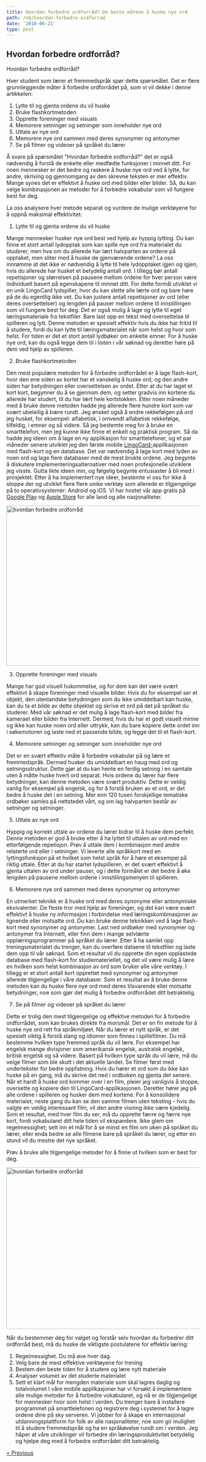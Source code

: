 ```yaml
---
title: Hvordan forbedre ordforråd? De beste måtene å huske nye ord
path: /nb/hvordan-forbedre-ordforrad
date: '2018-06-21'
type: post
---
```

## Hvordan forbedre ordforråd?
Hvordan forbedre ordforråd?

Hver student som lærer et fremmedspråk spør dette spørsmålet. Det er flere grunnleggende måter å forbedre ordforrådet på, som vi vil dekke i denne artikkelen:
1. Lytte til og gjenta ordene du vil huske
2. Bruke flashkortmetoden
3. Opprette foreninger med visuals
4. Memorere setninger og setninger som inneholder nye ord
5. Uttale av nye ord
6. Memorere nye ord sammen med deres synonymer og antonymer
7. Se på filmer og videoer på språket du lærer

Å svare på spørsmålet "Hvordan forbedre ordforråd?" det er også nødvendig å forstå de enkelte eller medfødte funksjoner i minnet ditt. For noen mennesker er det bedre og raskere å huske nye ord ved å lytte, for andre, skriving og gjennomgang av den skrevne teksten er mer effektiv. Mange synes det er effektivt å huske ord med bilder eller bilder. Så, du kan velge kombinasjonen av metoder for å forbedre vokabular som vil fungere best for deg.

La oss analysere hver metode separat og vurdere de mulige verktøyene for å oppnå maksimal effektivitet:

1. Lytte til og gjenta ordene du vil huske

Mange mennesker husker nye ord best ved hjelp av hyppig lytting.
Du kan finne et stort antall lydopptak som kan spille nye ord fra materialet du studerer, men hva om du allerede har lært halvparten av ordene på opptaket, men sliter med å huske de gjenværende ordene? La oss innrømme at det ikke er nødvendig å lytte til hele lydopptaket igjen og igjen, hvis du allerede har husket et betydelig antall ord. I tillegg bør antall repetisjoner og størrelsen på pausene mellom ordene for hver person være individuelt basert på egenskapene til minnet ditt.
For dette formål utviklet vi en unik LingoCard lydspiller, hvor du kan slette alle lærte ord og bare høre på de du egentlig ikke vet. Du kan justere antall repetisjoner av ord (eller deres oversettelser) og lengden på pauser mellom ordene til innstillingen som vil fungere best for deg.
Det er også mulig å lage og lytte til eget læringsmateriale fra tekstfiler. Bare last opp en tekst med oversettelse til spilleren og lytt.
Denne metoden er spesielt effektiv hvis du ikke har fritid til å studere, fordi du kan lytte til læringsmaterialet når som helst og hvor som helst.
For tiden er det et stort antall lydbøker om enkelte emner. For å huske nye ord, kan du også legge dem til i listen i vår søknad og deretter høre på dem ved hjelp av spilleren.

2. Bruke flashkortmetoden

Den mest populære metoden for å forbedre ordforrådet er å lage flash-kort, hvor den ene siden av kortet har et vanskelig å huske ord, og den andre siden har betydningen eller oversettelsen av ordet.
Etter at du har laget et kort kort, begynner du å se gjennom dem, og setter gradvis inn kortene du allerede har studert, til du har lært hele kortstokken.
Etter noen måneder med å bruke denne metoden hadde jeg allerede flere hundre kort som var svært ubeleilig å bære rundt.
Jeg ønsket også å endre rekkefølgen på ord jeg husket, for eksempel: alfabetisk, i omvendt alfabetisk rekkefølge, tilfeldig, i emner og så videre.
Så jeg bestemte meg for å bruke en smarttelefon, men jeg kunne ikke finne et enkelt og praktisk program. Så da hadde jeg ideen om å lage en ny applikasjon for smarttelefoner, og et par måneder senere utviklet jeg den første mobile <a href="https://lingocard.com" target="_blank" rel="noopener">LingoCard-</a>applikasjonen med flash-kort og en database. Det var nødvendig å lage kort med lyden av noen ord og lage flere databaser med de mest brukte ordene. Jeg begynte å diskutere implementeringsalternativer med noen profesjonelle utviklere jeg visste. Gutta likte ideen min, og følgelig begynte entusiaster å bli med i prosjektet. Etter å ha implementert nye ideer, bestemte vi oss for ikke å stoppe der og utviklet flere flere unike verktøy som allerede er tilgjengelige på to operativsystemer: Android og iOS. Vi har hostet vår app gratis på <a href="https://play.google.com/store/apps/details?id=com.lingocard.lingocard" target="_blank" rel="noopener">Google Play</a> og <a href="https://itunes.apple.com/us/app/lingocard/id1217076835?mt=8" target="_blank" rel="noopener">Apple Store</a> for alle land og alle nasjonaliteter.

<img class="aligncenter wp-image-7043" src="../images/2018/05/flash-card-Just-develop.png" alt="hvordan forbedre ordforråd" width="625" height="417" />

3. Opprette foreninger med visuals

Mange har god visuell hukommelse, og for dem kan det være svært effektivt å skape foreninger med visuelle bilder. Hvis du for eksempel ser et objekt, den utenlandske betydningen som du ikke umiddelbart kan huske, kan du ta et bilde av dette objektet og skrive et ord på det på språket du studerer.
Med vår søknad er det mulig å lage flash-kort med bilder fra kameraet eller bilder fra Internett.
Dermed, hvis du har et godt visuelt minne og ikke kan huske noen ord eller uttrykk, kan du bare kopiere dette ordet inn i søkemotoren og laste ned et passende bilde, og legge det til et flash-kort.

4. Memorere setninger og setninger som inneholder nye ord

Det er en svært effektiv måte å forbedre vokabular på og lære et fremmedspråk. Dermed husker du umiddelbart en haug med ord og setningsstruktur. Dette gjør at du kan hente en ferdig setning i en samtale uten å måtte huske hvert ord separat.
Hvis ordene du lærer har flere betydninger, kan denne metoden være svært produktiv. Dette er veldig vanlig for eksempel på engelsk, og for å forstå bruken av et ord, er det bedre å huske det i en setning.
Mer enn 120 tusen forskjellige tematiske ordbøker samles på nettstedet vårt, og om lag halvparten består av setninger og setninger.

5. Uttale av nye ord

Hyppig og korrekt uttale av ordene du lærer bidrar til å huske dem perfekt.
Denne metoden er god å bruke etter å ha lyttet til uttalen av ord med en etterfølgende repetisjon.
Prøv å uttale dem i kombinasjon med andre relaterte ord eller i setninger.
Vi leverte alle språkkort med en lyttingsfunksjon på et hvilket som helst språk for å høre et eksempel på riktig uttale.
Etter at du har startet lydspilleren, er det svært effektivt å gjenta uttalen av ord under pauser, og i dette formålet er det bedre å øke lengden på pausene mellom ordene i innstillingsmenyen til spilleren.

6. Memorere nye ord sammen med deres synonymer og antonymer

En utmerket teknikk er å huske ord med deres synonyme eller antonymiske ekvivalenter.
De fleste tror med hjelp av foreninger, og det kan være svært effektivt å huske ny informasjon i forbindelse med læringskombinasjoner av lignende eller motsatte ord.
Du kan bruke denne teknikken ved å lage flash-kort med synonymer og antonymer.
Last ned ordbøker med synonymer og antonymer fra Internett, eller finn dem i mange selvlærte opplæringsprogrammer på språket du lærer. Etter å ha samlet opp treningsmaterialet du trenger, kan du overføre dataene til tekstfiler og laste dem opp til vår søknad. Som et resultat vil du opprette din egen opplastede database med flash-kort for studiemateriellet, og det vil være mulig å lære en hvilken som helst kombinasjon av ord som bruker alle våre verktøy.
I tillegg er et stort antall kort opprettet med synonymer og antonymer allerede tilgjengelige i våre databaser.
Som et resultat av å bruke denne metoden kan du huske flere nye ord med deres tilsvarende eller motsatte betydninger, noe som gjør det mulig å forbedre ordforrådet ditt betraktelig.

7. Se på filmer og videoer på språket du lærer

Dette er trolig den mest tilgjengelige og effektive metoden for å forbedre ordforrådet, som kan brukes direkte fra morsmål.
Det er en fin metode for å huske nye ord rett fra språkmiljøet. Når du lærer et nytt språk, er det spesielt viktig å forstå slang og idiomer som finnes i spillefilmer.
Du må bestemme hvilken type fremmed språk du vil lære. For eksempel har engelsk mange divisjoner som amerikansk engelsk, australsk engelsk, britisk engelsk og så videre. Basert på hvilken type språk du vil lære, må du velge filmer som ble skutt i det aktuelle landet.
Se filmer først med undertekster for bedre oppfatning. Hvis du hører et ord som du ikke kan huske på en gang, må du skrive det ned i ordboken og gjenta det senere.
Når et hardt å huske ord kommer over i en film, pleier jeg vanligvis å stoppe, oversette og kopiere den til LingoCard-applikasjonen. Deretter hører jeg på alle ordene i spilleren og husker dem med kortene.
For å konsolidere materialet, neste gang du kan se den samme filmen uten teksting - hvis du valgte en veldig interessant film, vil den andre visning ikke være kjedelig.
Som et resultat, med hver film du ser, må du opprette færre og færre nye kort, fordi vokabularet ditt hele tiden vil ekspandere.
Ikke glem om regelmessighet; sett inn et mål for å se minst en film om uken på språket du lærer, eller enda bedre se alle filmene bare på språket du lærer, og etter en stund vil du mestre det nye språket.

Prøv å bruke alle tilgjengelige metoder for å finne ut hvilken som er best for deg.

<img class="aligncenter wp-image-7582" src="../images/2018/05/learn-foreign-language.jpg" alt="hvordan forbedre ordforråd" width="720" height="421" />

Når du bestemmer deg for valget og forstår selv hvordan du forbedrer ditt ordforråd best, må du huske de viktigste postulatene for effektiv læring:
1. Regelmessighet. Du må øve hver dag.
2. Velg bare de mest effektive verktøyene for trening
3. Bestem den beste tiden for å studere og lære nytt materiale
4. Analyser volumet av det studerte materialet
5. Sett et klart mål for mengden materiale som skal lagres daglig og totalvolumet
I våre mobile applikasjoner har vi forsøkt å implementere alle mulige metoder for å forbedre vokabularet, og nå er de tilgjengelige for mennesker hvor som helst i verden. Du trenger bare å installere programmet på smarttelefonen og registrere deg i systemet for å lagre ordene dine på sky serveren.
Vi jobber for å skape en internasjonal utdanningsplattform for folk av alle nasjonaliteter, noe som gir mulighet til å studere fremmedspråk og ha en språkøvelse rundt om i verden. Jeg håper at våre utviklinger vil forbedre din læringsproduktivitet betydelig og hjelpe deg med å forbedre ordforrådet ditt betraktelig.

<a href="/nb/sprakkort">< Previous</a>